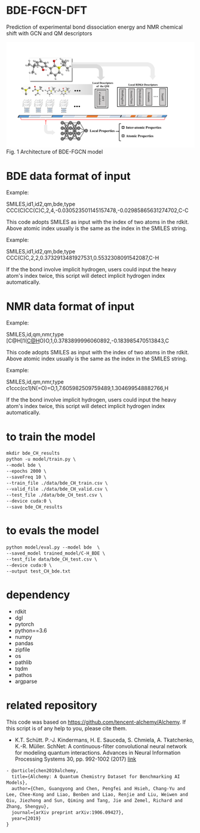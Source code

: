 # BDE-FGCN-DFT
  Prediction of experimental bond dissociation energy and NMR chemical shift with GCN and QM descriptors

![image](https://github.com/jeah-z/BDE-FGCN-DFT/blob/main/images/FlowChart.png)
Fig. 1 Architecture of BDE-FGCN model

# BDE data format of input
Example:

SMILES,id1,id2,qm,bde,type
CCC(C)CC(C)C,2,4,-0.030523501145157478,-0.02985865631274702,C-C

This code adopts SMILES as input with the index of two atoms in the rdkit. Above atomic index usually is the same as the index in the SMILES string. 

Example:

SMILES,id1,id2,qm,bde,type
CCC(C)C,2,2,0.3732913481927531,0.5532308091542087,C-H

If the the bond involve implicit hydrogen, users could input the heavy atom's index twice, this script will detect implicit hydrogen index automatically.

# NMR data format of input

Example:

SMILES,id,qm,nmr,type
[C@H]1([C@H]([C@H]2CCCN2[C@@H]1CO)O)O,1,0.3783899996060892,-0.183985470513843,C

This code adopts SMILES as input with the index of two atoms in the rdkit. Above atomic index usually is the same as the index in the SMILES string. 

Example:

SMILES,id,qm,nmr,type
c1ccc(cc1)N(=O)=O,1,7.605982509759489,1.304699548882766,H

If the the bond involve implicit hydrogen, users could input the heavy atom's index twice, this script will detect implicit hydrogen index automatically.


# to train the model 

```
mkdir bde_CH_results
python -u model/train.py \
--model bde \
--epochs 2000 \
--saveFreq 10 \
--train_file ./data/bde_CH_train.csv \
--valid_file ./data/bde_CH_valid.csv \
--test_file ./data/bde_CH_test.csv \
--device cuda:0 \
--save bde_CH_results
```

# to evals the model 

```
python model/eval.py --model bde  \
--saved_model trained_model/C-H_BDE \
--test_file data/bde_CH_test.csv \
--device cuda:0 \
--output test_CH_bde.txt
```


# dependency

- rdkit
- dgl
- pytorch
- python==3.6
- numpy 
- pandas
- zipfile
- os
- pathlib
- tqdm
- pathos
- argparse

# related repository

This code was based on https://github.com/tencent-alchemy/Alchemy. If this script is of any help to you, please cite them.

- K.T. Schütt. P.-J. Kindermans, H. E. Sauceda, S. Chmiela, A. Tkatchenko, K.-R. Müller.
SchNet: A continuous-filter convolutional neural network for modeling quantum interactions. Advances in Neural Information Processing Systems 30, pp. 992-1002 (2017) [link](http://papers.nips.cc/paper/6700-schnet-a-continuous-filter-convolutional-neural-network-for-modeling-quantum-interactions)  
```
- @article{chen2019alchemy,
  title={Alchemy: A Quantum Chemistry Dataset for Benchmarking AI Models},
  author={Chen, Guangyong and Chen, Pengfei and Hsieh, Chang-Yu and Lee, Chee-Kong and Liao, Benben and Liao, Renjie and Liu, Weiwen and Qiu, Jiezhong and Sun, Qiming and Tang, Jie and Zemel, Richard and Zhang, Shengyu},
  journal={arXiv preprint arXiv:1906.09427},
  year={2019}
}
```
